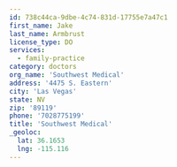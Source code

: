 ```yaml
---
id: 738c44ca-9dbe-4c74-831d-17755e7a47c1
first_name: Jake
last_name: Armbrust
license_type: DO
services:
  - family-practice
category: doctors
org_name: 'Southwest Medical'
address: '4475 S. Eastern'
city: 'Las Vegas'
state: NV
zip: '89119'
phone: '7028775199'
title: 'Southwest Medical'
_geoloc:
  lat: 36.1653
  lng: -115.116
---
```

